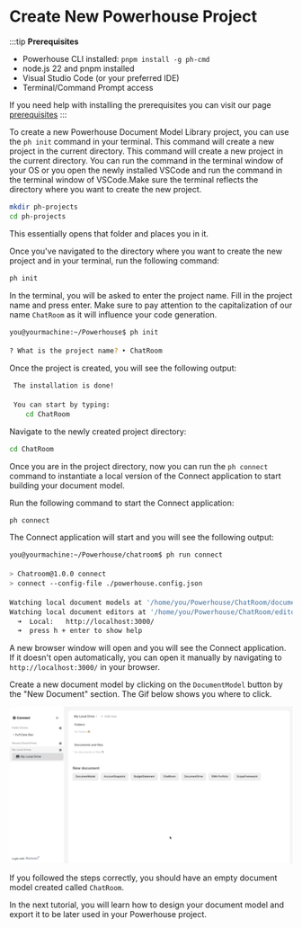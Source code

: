 # Create New Powerhouse Project

:::tip  **Prerequisites**
- Powerhouse CLI installed: `pnpm install -g ph-cmd`
- node.js 22 and pnpm installed
- Visual Studio Code (or your preferred IDE)
- Terminal/Command Prompt access

If you need help with installing the prerequisites you can visit our page [prerequisites](/academy/MasteryTrack/BuilderEnvironment/Prerequisites)
:::

To create a new Powerhouse Document Model Library project, you can use the `ph init` command in your terminal. This command will create a new project in the current directory.
This command will create a new project in the current directory. You can run the command in the terminal window of your OS or you open the newly installed VSCode and run the command in the terminal window of VSCode.Make sure the terminal reflects the directory where you want to create the new project.

```bash
mkdir ph-projects
cd ph-projects
```
This essentially opens that folder and places you in it.

Once you've navigated to the directory where you want to create the new project and in your terminal, run the following command:

```bash
ph init
```

In the terminal, you will be asked to enter the project name. Fill in the project name and press enter. Make sure to pay attention to the capitalization of our name `ChatRoom` as it will influence your code generation. 

```bash
you@yourmachine:~/Powerhouse$ ph init

? What is the project name? ‣ ChatRoom
```	

Once the project is created, you will see the following output:

```bash
 The installation is done!

 You can start by typing:
    cd ChatRoom
```

Navigate to the newly created project directory:

```bash
cd ChatRoom
```

Once you are in the project directory, now you can run the `ph connect` command to instantiate a local version of the Connect application to start building your document model.

Run the following command to start the Connect application:

```bash
ph connect
```

The Connect application will start and you will see the following output:

```bash
you@yourmachine:~/Powerhouse/chatroom$ ph run connect

> Chatroom@1.0.0 connect
> connect --config-file ./powerhouse.config.json

Watching local document models at '/home/you/Powerhouse/ChatRoom/document-models'...
Watching local document editors at '/home/you/Powerhouse/ChatRoom/editors'...
  ➜  Local:   http://localhost:3000/
  ➜  press h + enter to show help
```

A new browser window will open and you will see the Connect application. If it doesn't open automatically, you can open it manually by navigating to `http://localhost:3000/` in your browser.

Create a new document model by clicking on the `DocumentModel` button by the "New Document" section. The Gif below shows you where to click.

![Create New Document Model](./images/ChatRoomConnectApp.gif)

If you followed the steps correctly, you should have an empty document model created called `ChatRoom`.

In the next tutorial, you will learn how to design your document model and export it to be later used in your Powerhouse project.

